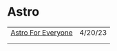 # Astro

|                                                                                        |         |
| -------------------------------------------------------------------------------------- | ------- |
| [Astro For Everyone](https://levelup.video/tutorials/astro-for-everyone/what-is-astro) | 4/20/23 |
|                                                                                        |         |
|                                                                                        |         |
